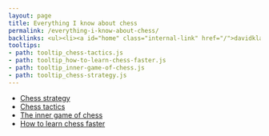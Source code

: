 ```yaml
---
layout: page
title: Everything I know about chess
permalink: /everything-i-know-about-chess/
backlinks: <ul><li><a id="home" class="internal-link" href="/">davidklaing.com</a></li></ul>
tooltips: 
- path: tooltip_chess-tactics.js
- path: tooltip_how-to-learn-chess-faster.js
- path: tooltip_inner-game-of-chess.js
- path: tooltip_chess-strategy.js
---
```


* <a id="chess-strategy" class="internal-link" href="/chess-strategy/">Chess strategy</a>
* <a id="chess-tactics" class="internal-link" href="/chess-tactics/">Chess tactics</a>
* <a id="inner-game-of-chess" class="internal-link" href="/inner-game-of-chess/">The inner game of chess</a>
* <a id="how-to-learn-chess-faster" class="internal-link" href="/how-to-learn-chess-faster/">How to learn chess faster</a>